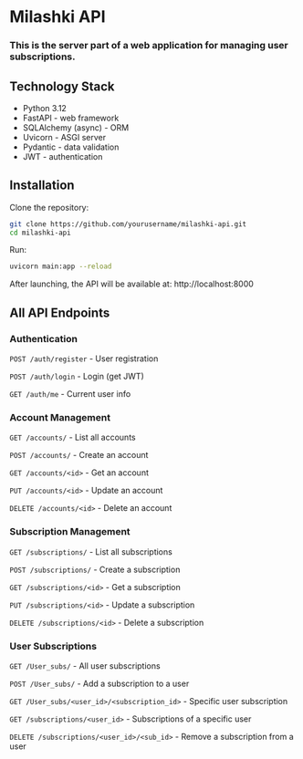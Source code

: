 # Milashki API  
### This is the server part of a web application for managing user subscriptions.

## Technology Stack  
- Python 3.12  
- FastAPI - web framework  
- SQLAlchemy (async) - ORM  
- Uvicorn - ASGI server  
- Pydantic - data validation  
- JWT - authentication  

## Installation  

Clone the repository:  
```bash  
git clone https://github.com/yourusername/milashki-api.git  
cd milashki-api  
```  

Run:  
```bash  
uvicorn main:app --reload  
```  
After launching, the API will be available at: http://localhost:8000  

## All API Endpoints  
### Authentication  
`POST /auth/register` - User registration  

`POST /auth/login` - Login (get JWT)  

`GET /auth/me` - Current user info  

### Account Management  
`GET /accounts/` - List all accounts  

`POST /accounts/` - Create an account  

`GET /accounts/<id>` - Get an account  

`PUT /accounts/<id>` - Update an account  

`DELETE /accounts/<id>` - Delete an account  

### Subscription Management  
`GET /subscriptions/` - List all subscriptions  

`POST /subscriptions/` - Create a subscription  

`GET /subscriptions/<id>` - Get a subscription  

`PUT /subscriptions/<id>` - Update a subscription  

`DELETE /subscriptions/<id>` - Delete a subscription  

### User Subscriptions  
`GET /User_subs/` - All user subscriptions  

`POST /User_subs/` - Add a subscription to a user  

`GET /User_subs/<user_id>/<subscription_id>` - Specific user subscription  

`GET /subscriptions/<user_id>` - Subscriptions of a specific user  

`DELETE /subscriptions/<user_id>/<sub_id>` - Remove a subscription from a user
